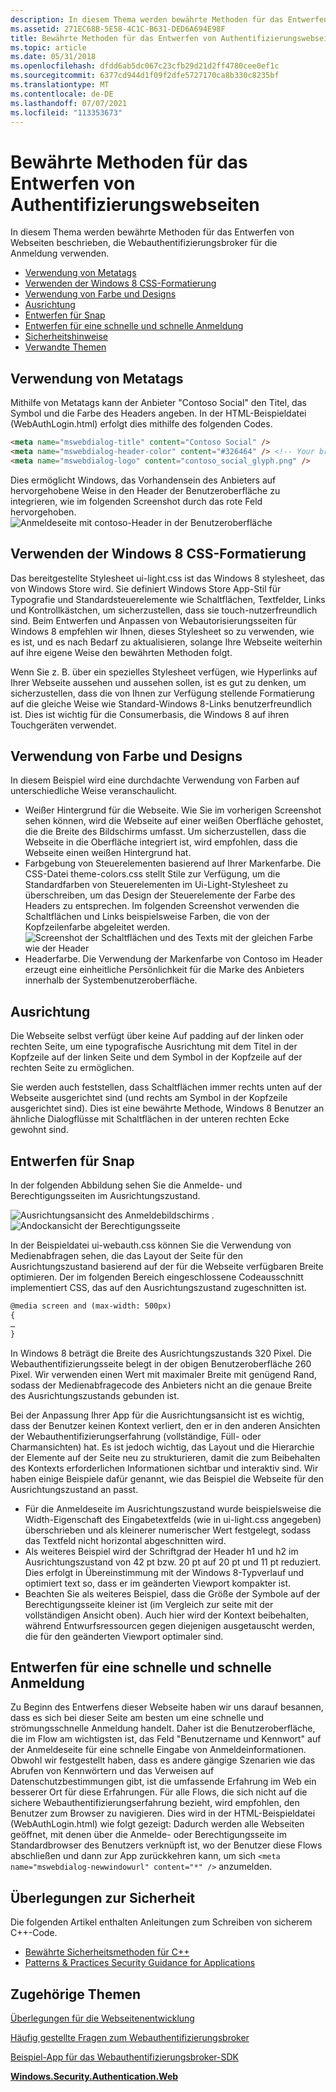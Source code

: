 ```yaml
---
description: In diesem Thema werden bewährte Methoden für das Entwerfen von Webseiten beschrieben, die Webauthentifizierungsbroker für die Anmeldung verwenden.
ms.assetid: 271EC68B-5E58-4C1C-B631-DED6A694E98F
title: Bewährte Methoden für das Entwerfen von Authentifizierungswebseiten
ms.topic: article
ms.date: 05/31/2018
ms.openlocfilehash: dfdd6ab5dc067c23cfb29d21d2ff4780cee0ef1c
ms.sourcegitcommit: 6377cd944d1f09f2dfe5727170ca8b330c8235bf
ms.translationtype: MT
ms.contentlocale: de-DE
ms.lasthandoff: 07/07/2021
ms.locfileid: "113353673"
---
```

# <a name="best-practices-for-designing-authentication-web-pages"></a>Bewährte Methoden für das Entwerfen von Authentifizierungswebseiten

In diesem Thema werden bewährte Methoden für das Entwerfen von Webseiten beschrieben, die Webauthentifizierungsbroker für die Anmeldung verwenden.

-   [Verwendung von Metatags](#use-of-metatags)
-   [Verwenden der Windows 8 CSS-Formatierung](#use-of-windows-8-css-styling)
-   [Verwendung von Farbe und Designs](#use-of-color-and-themes)
-   [Ausrichtung](#alignment)
-   [Entwerfen für Snap](#designing-for-snap)
-   [Entwerfen für eine schnelle und schnelle Anmeldung](#designing-for-a-fast-and-fluid-login-experience)
-   [Sicherheitshinweise](#security-considerations)
-   [Verwandte Themen](#related-topics)

## <a name="use-of-metatags"></a>Verwendung von Metatags

Mithilfe von Metatags kann der Anbieter "Contoso Social" den Titel, das Symbol und die Farbe des Headers angeben. In der HTML-Beispieldatei (WebAuthLogin.html) erfolgt dies mithilfe des folgenden Codes.


```HTML
<meta name="mswebdialog-title" content="Contoso Social" />
<meta name="mswebdialog-header-color" content="#326464" /> <!-- Your brand color -->
<meta name="mswebdialog-logo" content="contoso_social_glyph.png" />
```



Dies ermöglicht Windows, das Vorhandensein des Anbieters auf hervorgehobene Weise in den Header der Benutzeroberfläche zu integrieren, wie im folgenden Screenshot durch das rote Feld hervorgehoben. ![Anmeldeseite mit contoso-Header in der Benutzeroberfläche](images/wab-figure17.png)

## <a name="use-of-windows-8-css-styling"></a>Verwenden der Windows 8 CSS-Formatierung

Das bereitgestellte Stylesheet ui-light.css ist das Windows 8 stylesheet, das von Windows Store wird. Sie definiert Windows Store App-Stil für Typografie und Standardsteuerelemente wie Schaltflächen, Textfelder, Links und Kontrollkästchen, um sicherzustellen, dass sie touch-nutzerfreundlich sind. Beim Entwerfen und Anpassen von Webautorisierungsseiten für Windows 8 empfehlen wir Ihnen, dieses Stylesheet so zu verwenden, wie es ist, und es nach Bedarf zu aktualisieren, solange Ihre Webseite weiterhin auf ihre eigene Weise den bewährten Methoden folgt.

Wenn Sie z. B. über ein spezielles Stylesheet verfügen, wie Hyperlinks auf Ihrer Webseite aussehen und aussehen sollen, ist es gut zu denken, um sicherzustellen, dass die von Ihnen zur Verfügung stellende Formatierung auf die gleiche Weise wie Standard-Windows 8-Links benutzerfreundlich ist. Dies ist wichtig für die Consumerbasis, die Windows 8 auf ihren Touchgeräten verwendet.

## <a name="use-of-color-and-themes"></a>Verwendung von Farbe und Designs

In diesem Beispiel wird eine durchdachte Verwendung von Farben auf unterschiedliche Weise veranschaulicht.

-   Weißer Hintergrund für die Webseite. Wie Sie im vorherigen Screenshot sehen können, wird die Webseite auf einer weißen Oberfläche gehostet, die die Breite des Bildschirms umfasst. Um sicherzustellen, dass die Webseite in die Oberfläche integriert ist, wird empfohlen, dass die Webseite einen weißen Hintergrund hat.
-   Farbgebung von Steuerelementen basierend auf Ihrer Markenfarbe. Die CSS-Datei theme-colors.css stellt Stile zur Verfügung, um die Standardfarben von Steuerelementen im Ui-Light-Stylesheet zu überschreiben, um das Design der Steuerelemente der Farbe des Headers zu entsprechen. Im folgenden Screenshot verwenden die Schaltflächen und Links beispielsweise Farben, die von der Kopfzeilenfarbe abgeleitet werden. ![Screenshot der Schaltflächen und des Texts mit der gleichen Farbe wie der Header](images/wab-figure11.png)
-   Headerfarbe. Die Verwendung der Markenfarbe von Contoso im Header erzeugt eine einheitliche Persönlichkeit für die Marke des Anbieters innerhalb der Systembenutzeroberfläche.

## <a name="alignment"></a>Ausrichtung

Die Webseite selbst verfügt über keine Auf padding auf der linken oder rechten Seite, um eine typografische Ausrichtung mit dem Titel in der Kopfzeile auf der linken Seite und dem Symbol in der Kopfzeile auf der rechten Seite zu ermöglichen.

Sie werden auch feststellen, dass Schaltflächen immer rechts unten auf der Webseite ausgerichtet sind (und rechts am Symbol in der Kopfzeile ausgerichtet sind). Dies ist eine bewährte Methode, Windows 8 Benutzer an ähnliche Dialogflüsse mit Schaltflächen in der unteren rechten Ecke gewohnt sind.

## <a name="designing-for-snap"></a>Entwerfen für Snap

In der folgenden Abbildung sehen Sie die Anmelde- und Berechtigungsseiten im Ausrichtungszustand.

![Ausrichtungsansicht des Anmeldebildschirms ](images/wab-figure12.png) . ![Andockansicht der Berechtigungsseite ](images/wab-figure13.png)

In der Beispieldatei ui-webauth.css können Sie die Verwendung von Medienabfragen sehen, die das Layout der Seite für den Ausrichtungszustand basierend auf der für die Webseite verfügbaren Breite optimieren. Der im folgenden Bereich eingeschlossene Codeausschnitt implementiert CSS, das auf den Ausrichtungszustand zugeschnitten ist.


```HTML
@media screen and (max-width: 500px) 
{
…
}
```



In Windows 8 beträgt die Breite des Ausrichtungszustands 320 Pixel. Die Webauthentifizierungsseite belegt in der obigen Benutzeroberfläche 260 Pixel. Wir verwenden einen Wert mit maximaler Breite mit genügend Rand, sodass der Medienabfragecode des Anbieters nicht an die genaue Breite des Ausrichtungszustands gebunden ist.

Bei der Anpassung Ihrer App für die Ausrichtungsansicht ist es wichtig, dass der Benutzer keinen Kontext verliert, den er in den anderen Ansichten der Webauthentifizierungserfahrung (vollständige, Füll- oder Charmansichten) hat. Es ist jedoch wichtig, das Layout und die Hierarchie der Elemente auf der Seite neu zu strukturieren, damit die zum Beibehalten des Kontexts erforderlichen Informationen sichtbar und interaktiv sind. Wir haben einige Beispiele dafür genannt, wie das Beispiel die Webseite für den Ausrichtungszustand an passt.

-   Für die Anmeldeseite im Ausrichtungszustand wurde beispielsweise die Width-Eigenschaft des Eingabetextfelds (wie in ui-light.css angegeben) überschrieben und als kleinerer numerischer Wert festgelegt, sodass das Textfeld nicht horizontal abgeschnitten wird.
-   Als weiteres Beispiel wird der Schriftgrad der Header h1 und h2 im Ausrichtungszustand von 42 pt bzw. 20 pt auf 20 pt und 11 pt reduziert. Dies erfolgt in Übereinstimmung mit der Windows 8-Typverlauf und optimiert text so, dass er im geänderten Viewport kompakter ist.
-   Beachten Sie als weiteres Beispiel, dass die Größe der Symbole auf der Berechtigungsseite kleiner ist (im Vergleich zur seite mit der vollständigen Ansicht oben). Auch hier wird der Kontext beibehalten, während Entwurfsressourcen gegen diejenigen ausgetauscht werden, die für den geänderten Viewport optimaler sind.

## <a name="designing-for-a-fast-and-fluid-login-experience"></a>Entwerfen für eine schnelle und schnelle Anmeldung

Zu Beginn des Entwerfens dieser Webseite haben wir uns darauf besannen, dass es sich bei dieser Seite am besten um eine schnelle und strömungsschnelle Anmeldung handelt. Daher ist die Benutzeroberfläche, die im Flow am wichtigsten ist, das Feld "Benutzername und Kennwort" auf der Anmeldeseite für eine schnelle Eingabe von Anmeldeinformationen. Obwohl wir festgestellt haben, dass es andere gängige Szenarien wie das Abrufen von Kennwörtern und das Verweisen auf Datenschutzbestimmungen gibt, ist die umfassende Erfahrung im Web ein besserer Ort für diese Erfahrungen. Für alle Flows, die sich nicht auf die sichere Webauthentifizierungserfahrung bezieht, wird empfohlen, den Benutzer zum Browser zu navigieren. Dies wird in der HTML-Beispieldatei (WebAuthLogin.html) wie folgt gezeigt: Dadurch werden alle Webseiten geöffnet, mit denen über die Anmelde- oder Berechtigungsseite im Standardbrowser des Benutzers verknüpft ist, wo der Benutzer diese Flows abschließen und dann zur App zurückkehren kann, um sich `<meta name="mswebdialog-newwindowurl" content="*" />` anzumelden.

## <a name="security-considerations"></a>Überlegungen zur Sicherheit

Die folgenden Artikel enthalten Anleitungen zum Schreiben von sicherem C++-Code.

-   [Bewährte Sicherheitsmethoden für C++](/cpp/security/security-best-practices-for-cpp)
-   [Patterns & Practices Security Guidance for Applications](/previous-versions/msp-n-p/ff650760(v=pandp.10))

## <a name="related-topics"></a>Zugehörige Themen

<dl> <dt>

[Überlegungen für die Webseitenentwicklung](considerations-for-the-web-page-development.md)
</dt> <dt>

[Häufig gestellte Fragen zum Webauthentifizierungsbroker](faq-for-web-authentication-broker.yml)
</dt> <dt>

[Beispiel-App für das Webauthentifizierungsbroker-SDK](https://github.com/microsoft/Windows-universal-samples/tree/master/Samples/WebAuthenticationBroker)
</dt> <dt>

[**Windows.Security.Authentication.Web**](/uwp/api/Windows.Security.Authentication.Web)
</dt> </dl>

 

 

